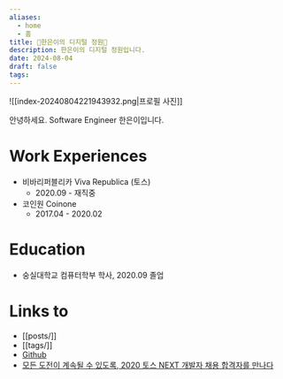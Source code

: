 ```yaml
---
aliases:
  - home
  - 홈
title: 🥝한은이의 디지털 정원🍅
description: 한은이의 디지털 정원입니다.
date: 2024-08-04
draft: false
tags:
---
```


![[index-20240804221943932.png|프로필 사진]]

안녕하세요. Software Engineer 한은이입니다.



# Work Experiences

- 비바리퍼블리카 Viva Republica (토스)
  - 2020.09 - 재직중
- 코인원 Coinone
  - 2017.04 - 2020.02

# Education

- 숭실대학교 컴퓨터학부 학사, 2020.09 졸업

# Links to

- [[posts/]]
- [[tags/]]
- [Github](https://github.com/tunapanini)
- [모든 도전이 계속될 수 있도록, 2020 토스 NEXT 개발자 채용 합격자를 만나다](https://blog.toss.im/article/next-developer-2021-interview)
